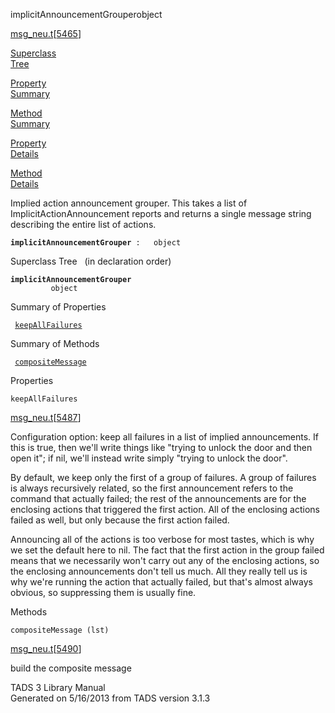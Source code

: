 <span class="title">implicitAnnouncementGrouper</span><span class="type">object</span>

[msg_neu.t](../file/msg_neu.t.html)\[[5465](../source/msg_neu.t.html#5465)\]

[Superclass  
Tree](#_SuperClassTree_)

[Property  
Summary](#_PropSummary_)

[Method  
Summary](#_MethodSummary_)

[Property  
Details](#_Properties_)

[Method  
Details](#_Methods_)

<div class="fdesc">

Implied action announcement grouper. This takes a list of
ImplicitActionAnnouncement reports and returns a single message string
describing the entire list of actions.

**`implicitAnnouncementGrouper`**` :   object`

</div>

<span id="_SuperClassTree_"></span>

<div class="mjhd">

<span class="hdln">Superclass Tree</span>   (in declaration order)

</div>

**`implicitAnnouncementGrouper`**  
`         object`  
<span id="_PropSummary_"></span>

<div class="mjhd">

<span class="hdln">Summary of Properties</span>  

</div>

` `[`keepAllFailures`](#keepAllFailures)`  `

<span id="_MethodSummary_"></span>

<div class="mjhd">

<span class="hdln">Summary of Methods</span>  

</div>

` `[`compositeMessage`](#compositeMessage)`  `

<span id="_Properties_"></span>

<div class="mjhd">

<span class="hdln">Properties</span>  

</div>

<span id="keepAllFailures"></span>

`keepAllFailures`

[msg_neu.t](../file/msg_neu.t.html)\[[5487](../source/msg_neu.t.html#5487)\]

<div class="desc">

Configuration option: keep all failures in a list of implied
announcements. If this is true, then we'll write things like "trying to
unlock the door and then open it"; if nil, we'll instead write simply
"trying to unlock the door".

By default, we keep only the first of a group of failures. A group of
failures is always recursively related, so the first announcement refers
to the command that actually failed; the rest of the announcements are
for the enclosing actions that triggered the first action. All of the
enclosing actions failed as well, but only because the first action
failed.

Announcing all of the actions is too verbose for most tastes, which is
why we set the default here to nil. The fact that the first action in
the group failed means that we necessarily won't carry out any of the
enclosing actions, so the enclosing announcements don't tell us much.
All they really tell us is why we're running the action that actually
failed, but that's almost always obvious, so suppressing them is usually
fine.

</div>

<span id="_Methods_"></span>

<div class="mjhd">

<span class="hdln">Methods</span>  

</div>

<span id="compositeMessage"></span>

`compositeMessage (lst)`

[msg_neu.t](../file/msg_neu.t.html)\[[5490](../source/msg_neu.t.html#5490)\]

<div class="desc">

build the composite message

</div>

<div class="ftr">

TADS 3 Library Manual  
Generated on 5/16/2013 from TADS version 3.1.3

</div>
